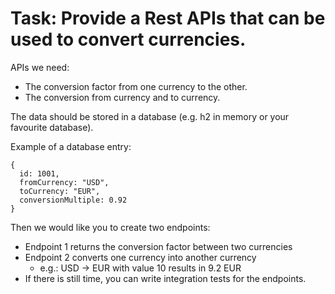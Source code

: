 # Task: Provide a Rest APIs that can be used to convert currencies.

APIs we need:
- The conversion factor from one currency to the other.
- The conversion from currency and to currency.

The data should be stored in a database (e.g. h2 in memory or your favourite database).

Example of a database entry:
```
{
  id: 1001,
  fromCurrency: "USD",
  toCurrency: "EUR",
  conversionMultiple: 0.92
}
```

Then we would like you to create two endpoints:
- Endpoint 1 returns the conversion factor between two currencies
- Endpoint 2 converts one currency into another currency
  - e.g.: USD -> EUR with value 10 results in 9.2 EUR
- If there is still time, you can write integration tests for the endpoints.
